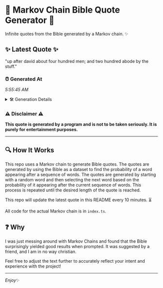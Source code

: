 # 📖 Markov Chain Bible Quote Generator 📖

Infinite quotes from the Bible generated by a Markov chain. ✨

## ✨ Latest Quote ✨
"up after david about four hundred men; and two hundred abode by the stuff."

### ⏰ Generated At
*5:55:45 AM*

<details>
    <summary>🛠️ Generation Details</summary>
    <p>
        <strong>🌱 Seed:</strong> up<br>
        <strong>🔄 Iterations:</strong> 13<br>
        <strong>📜 Context History:</strong><br>[ up ]: after<br>[ up, after ]: david<br>[ up, after, david ]: about<br>[ up, after, david, about ]: four<br>[ up, after, david, about, four ]: hundred<br>[ up, after, david, about, four, hundred ]: men;<br>[ after, david, about, four, hundred, men; ]: and<br>[ david, about, four, hundred, men;, and ]: two<br>[ about, four, hundred, men;, and, two ]: hundred<br>[ four, hundred, men;, and, two, hundred ]: abode<br>[ hundred, men;, and, two, hundred, abode ]: by<br>[ men;, and, two, hundred, abode, by ]: the<br>[ and, two, hundred, abode, by, the ]: stuff.<br>
    </p>
</details>

### ⚠️ Disclaimer ⚠️
**This quote is generated by a program and is not to be taken seriously. It is purely for entertainment purposes.**

---

## 🔍 How It Works

This repo uses a Markov chain to generate Bible quotes. The quotes are generated by using the Bible as a dataset to find the probability of a word appearing after a sequence of words. The quotes are generated by starting with a random word and then selecting the next word based on the probability of it appearing after the current sequence of words. This process is repeated until the desired length of the quote is reached.

This repo will update the latest quote in this README every 10 minutes. ⏳

All code for the actual Markov chain is in `index.ts`.

## ❓ Why

I was just messing around with Markov Chains and found that the Bible surprisingly yielded good results when prompted. 
It was suggested by a friend, and I am in no way christian.

Feel free to adjust the text further to accurately reflect your intent and experience with the project!

---

*Enjoy*✨
